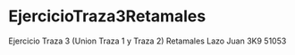 # EjercicioTraza3Retamales
Ejercicio Traza 3 (Union Traza 1 y Traza 2)
Retamales Lazo Juan
3K9 51053
